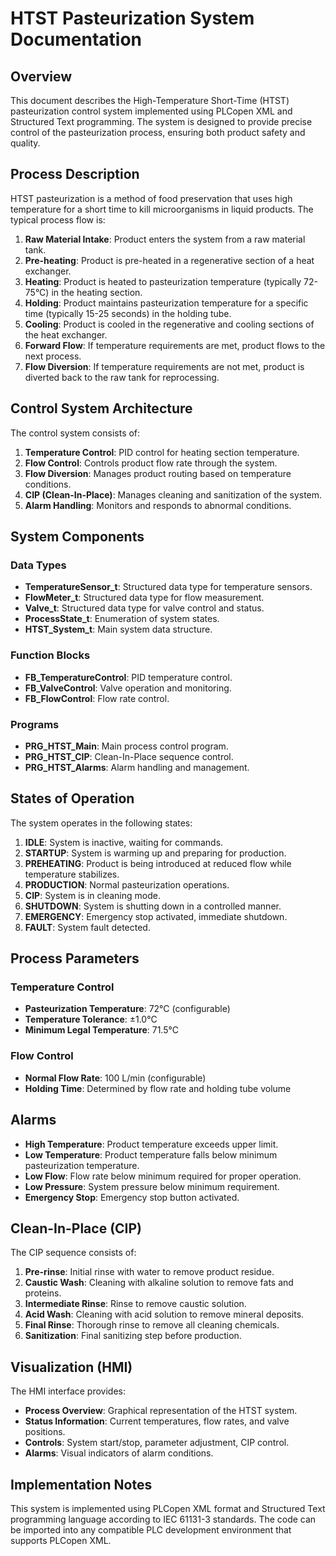 # HTST Pasteurization System Documentation

## Overview

This document describes the High-Temperature Short-Time (HTST) pasteurization control system implemented using PLCopen XML and Structured Text programming. The system is designed to provide precise control of the pasteurization process, ensuring both product safety and quality.

## Process Description

HTST pasteurization is a method of food preservation that uses high temperature for a short time to kill microorganisms in liquid products. The typical process flow is:

1. **Raw Material Intake**: Product enters the system from a raw material tank.
2. **Pre-heating**: Product is pre-heated in a regenerative section of a heat exchanger.
3. **Heating**: Product is heated to pasteurization temperature (typically 72-75°C) in the heating section.
4. **Holding**: Product maintains pasteurization temperature for a specific time (typically 15-25 seconds) in the holding tube.
5. **Cooling**: Product is cooled in the regenerative and cooling sections of the heat exchanger.
6. **Forward Flow**: If temperature requirements are met, product flows to the next process.
7. **Flow Diversion**: If temperature requirements are not met, product is diverted back to the raw tank for reprocessing.

## Control System Architecture

The control system consists of:

1. **Temperature Control**: PID control for heating section temperature.
2. **Flow Control**: Controls product flow rate through the system.
3. **Flow Diversion**: Manages product routing based on temperature conditions.
4. **CIP (Clean-In-Place)**: Manages cleaning and sanitization of the system.
5. **Alarm Handling**: Monitors and responds to abnormal conditions.

## System Components

### Data Types

- **TemperatureSensor_t**: Structured data type for temperature sensors.
- **FlowMeter_t**: Structured data type for flow measurement.
- **Valve_t**: Structured data type for valve control and status.
- **ProcessState_t**: Enumeration of system states.
- **HTST_System_t**: Main system data structure.

### Function Blocks

- **FB_TemperatureControl**: PID temperature control.
- **FB_ValveControl**: Valve operation and monitoring.
- **FB_FlowControl**: Flow rate control.

### Programs

- **PRG_HTST_Main**: Main process control program.
- **PRG_HTST_CIP**: Clean-In-Place sequence control.
- **PRG_HTST_Alarms**: Alarm handling and management.

## States of Operation

The system operates in the following states:

1. **IDLE**: System is inactive, waiting for commands.
2. **STARTUP**: System is warming up and preparing for production.
3. **PREHEATING**: Product is being introduced at reduced flow while temperature stabilizes.
4. **PRODUCTION**: Normal pasteurization operations.
5. **CIP**: System is in cleaning mode.
6. **SHUTDOWN**: System is shutting down in a controlled manner.
7. **EMERGENCY**: Emergency stop activated, immediate shutdown.
8. **FAULT**: System fault detected.

## Process Parameters

### Temperature Control

- **Pasteurization Temperature**: 72°C (configurable)
- **Temperature Tolerance**: ±1.0°C
- **Minimum Legal Temperature**: 71.5°C

### Flow Control

- **Normal Flow Rate**: 100 L/min (configurable)
- **Holding Time**: Determined by flow rate and holding tube volume

## Alarms

- **High Temperature**: Product temperature exceeds upper limit.
- **Low Temperature**: Product temperature falls below minimum pasteurization temperature.
- **Low Flow**: Flow rate below minimum required for proper operation.
- **Low Pressure**: System pressure below minimum requirement.
- **Emergency Stop**: Emergency stop button activated.

## Clean-In-Place (CIP)

The CIP sequence consists of:

1. **Pre-rinse**: Initial rinse with water to remove product residue.
2. **Caustic Wash**: Cleaning with alkaline solution to remove fats and proteins.
3. **Intermediate Rinse**: Rinse to remove caustic solution.
4. **Acid Wash**: Cleaning with acid solution to remove mineral deposits.
5. **Final Rinse**: Thorough rinse to remove all cleaning chemicals.
6. **Sanitization**: Final sanitizing step before production.

## Visualization (HMI)

The HMI interface provides:

- **Process Overview**: Graphical representation of the HTST system.
- **Status Information**: Current temperatures, flow rates, and valve positions.
- **Controls**: System start/stop, parameter adjustment, CIP control.
- **Alarms**: Visual indicators of alarm conditions.

## Implementation Notes

This system is implemented using PLCopen XML format and Structured Text programming language according to IEC 61131-3 standards. The code can be imported into any compatible PLC development environment that supports PLCopen XML. 